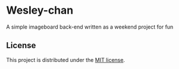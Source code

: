 # Wesley-chan

A simple imageboard back-end written as a weekend project for fun

## License

This project is distributed under the [MIT license](LICENSE).
